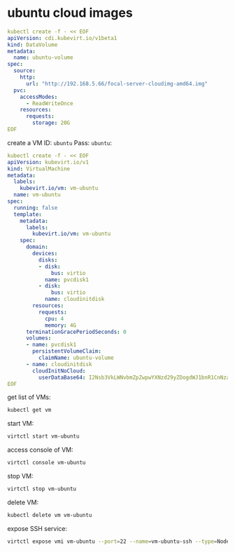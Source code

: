 # ubuntu cloud images

```yaml
kubectl create -f - << EOF
apiVersion: cdi.kubevirt.io/v1beta1
kind: DataVolume
metadata:
  name: ubuntu-volume
spec:
  source:
    http:
      url: "http://192.168.5.66/focal-server-cloudimg-amd64.img"
  pvc:
    accessModes:
      - ReadWriteOnce
    resources:
      requests:
        storage: 20G
EOF
```

create a VM ID: `ubuntu` Pass: `ubuntu`:
```yaml
kubectl create -f - << EOF
apiVersion: kubevirt.io/v1
kind: VirtualMachine
metadata:
  labels:
    kubevirt.io/vm: vm-ubuntu
  name: vm-ubuntu
spec:
  running: false
  template:
    metadata:
      labels:
        kubevirt.io/vm: vm-ubuntu
    spec:
      domain:
        devices:
          disks:
          - disk:
              bus: virtio
            name: pvcdisk1
          - disk:
              bus: virtio
            name: cloudinitdisk
        resources:
          requests:
            cpu: 4
            memory: 4G
      terminationGracePeriodSeconds: 0
      volumes:
      - name: pvcdisk1
        persistentVolumeClaim:
          claimName: ubuntu-volume
      - name: cloudinitdisk
        cloudInitNoCloud:
          userDataBase64: I2Nsb3VkLWNvbmZpZwpwYXNzd29yZDogdWJ1bnR1CnNzaF9wd2F1dGg6IFRydWUKY2hwYXNzd2Q6IHsgZXhwaXJlOiBGYWxzZSB9Cg==
EOF
```

get list of VMs:
```bash
kubectl get vm
```

start VM:
```bash
virtctl start vm-ubuntu
```

access console of VM:
```bash
virtctl console vm-ubuntu
```

stop VM:
```bash
virtctl stop vm-ubuntu
```

delete VM:
```bash
kubectl delete vm vm-ubuntu
```

expose SSH service:
```bash
virtctl expose vmi vm-ubuntu --port=22 --name=vm-ubuntu-ssh --type=NodePort
```



